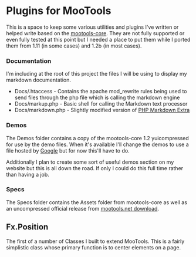 Plugins for MooTools
====================

This is a space to keep some various utilities and plugins I've written or helped write based on the [mootools-core](http://github.com/mootools/mootools-core). They are not fully supported or even fully tested at this point but I needed a place to put them while I ported them from 1.11 (in some cases) and 1.2b (in most cases).

### Documentation

I'm including at the root of this project the files I will be using to display my markdown documentation.
* Docs/.htaccess - Contains the apache mod_rewrite rules being used to send files through the php file which is calling the markdown engine
* Docs/markup.php - Basic shell for calling the Markdown text processor
* Docs/markdown.php - Slightly modified version of [PHP Markdown Extra](http://michelf.com/projects/php-markdown/extra/)

### Demos

The Demos folder contains a copy of the mootools-core 1.2 yuicompressed for use by the demo files. When it's available I'll change the demos to use a file hosted by [Google](http://code.google.com/apis/ajaxlibs/) but for now this'll have to do.

Additionally I plan to create some sort of useful demos section on my website but this is all down the road. If only I could do this full time rather than having a job.

### Specs

The Specs folder contains the Assets folder from mootools-core as well as an uncompressed official release from [mootools.net download](http://mootools.net/download).

Fx.Position
-----------

The first of a number of Classes I built to extend MooTools. This is a fairly simplistic class whose primary function is
to center elements on a page.
